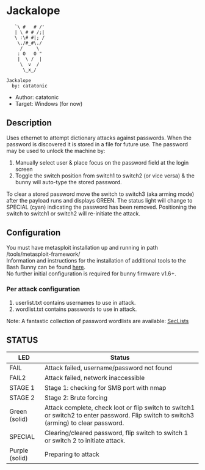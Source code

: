 # Jackalope
```
   `\ #   # /'
   | \ # # /;|
   \ :\# #|; /
    \./#_#\./
     /     \
    : O   O "
    |  \ /  |
     \  v  /
      \_x_/
    
Jackalope
  by: catatonic
```
* Author: catatonic
* Target: Windows (for now)

## Description

Uses ethernet to attempt dictionary attacks against passwords. When the password is discovered it is stored in a file for future use. The password may be used to unlock the machine by:

1. Manually select user & place focus on the password field at the login screen
2. Toggle the switch position from switch1 to switch2 (or vice versa) & the bunny will auto-type the stored password.

To clear a stored password move the switch to switch3 (aka arming mode) after the payload runs and displays GREEN. The status light will change to SPECIAL (cyan) indicating the password has been removed. Positioning the switch to switch1 or switch2 will re-initiate the attack.

## Configuration
You must have metasploit installation up and running in path /tools/metasploit-framework/  
Information and instructions for the installation of additional tools to the Bash Bunny can be found [here](https://docs.hak5.org/hc/en-us/articles/360010554133-Installing-and-using-additional-tools).  
No further initial configuration is required for bunny firmware v1.6+.

### Per attack configuration
1. userlist.txt contains usernames to use in attack.
2. wordlist.txt contains passwords to use in attack.

Note: A fantastic collection of password wordlists are available: [SecLists](https://github.com/danielmiessler/SecLists)

## STATUS

| LED                     | Status                                         |
| ----------------------- | ---------------------------------------------- |
| FAIL                    | Attack failed, username/password not found     |
| FAIL2                   | Attack failed, network inaccessible            |
| STAGE 1                 | Stage 1: checking for SMB port with nmap       |
| STAGE 2                 | Stage 2: Brute forcing                         |
| Green (solid)           | Attack complete, check loot or flip switch to switch1 or switch2 to enter password. Flip switch to switch3 (arming) to clear password. |
| SPECIAL                 | Clearing/cleared password, flip switch to switch 1 or switch 2 to initiate attack. |
| Purple (solid)          | Preparing to attack                            |


